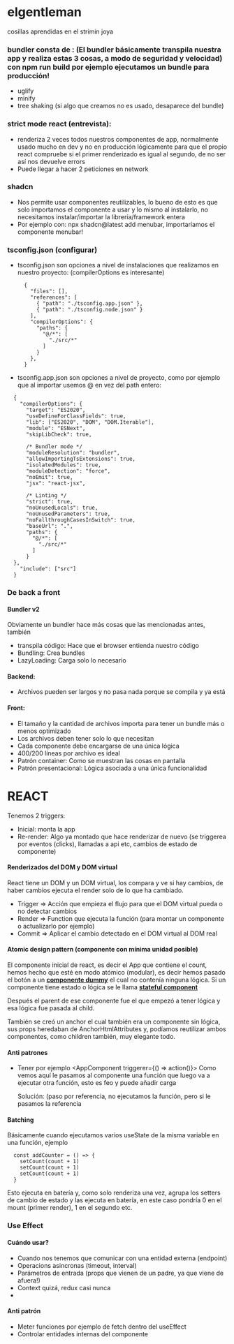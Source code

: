 # elgentleman
cosillas aprendidas en el strimin joya

### bundler consta de : (El bundler básicamente transpila nuestra app y realiza estas 3 cosas, a modo de seguridad y velocidad) con npm run build por ejemplo ejecutamos un bundle para producción!
  - uglify
  - minify
  - tree shaking (si algo que creamos no es usado, desaparece del bundle)

### strict mode react (entrevista):
  - renderiza 2 veces todos nuestros componentes de app, normalmente usado mucho en dev y no en producción lógicamente para que el propio react compruebe si el primer renderizado es igual al segundo, de no ser así nos devuelve errors
  - Puede llegar a hacer 2 peticiones en network

### shadcn
  - Nos permite usar componentes reutilizables, lo bueno de esto es que solo importamos el componente a usar y lo mismo al instalarlo, no necesitamos instalar/importar la librería/framework entera
  - Por ejemplo con: npx shadcn@latest add menubar, importaríamos el componente menubar!

### tsconfig.json (configurar)
  - tsconfig.json son opciones a nivel de instalaciones que realizamos en nuestro proyecto: (compilerOptions es interesante)
    ```
      {
        "files": [],
        "references": [
          { "path": "./tsconfig.app.json" },
          { "path": "./tsconfig.node.json" }
        ],
        "compilerOptions": {
          "paths": {
            "@/*": [
              "./src/*"
            ]
          }
        }, 
      }
    ```
  - tsconfig.app.json son opciones a nivel de proyecto, como por ejemplo que al importar usemos @ en vez del path entero:
  ```
    {
      "compilerOptions": {
        "target": "ES2020",
        "useDefineForClassFields": true,
        "lib": ["ES2020", "DOM", "DOM.Iterable"],
        "module": "ESNext",
        "skipLibCheck": true,
    
        /* Bundler mode */
        "moduleResolution": "bundler",
        "allowImportingTsExtensions": true,
        "isolatedModules": true,
        "moduleDetection": "force",
        "noEmit": true,
        "jsx": "react-jsx",
    
        /* Linting */
        "strict": true,
        "noUnusedLocals": true,
        "noUnusedParameters": true,
        "noFallthroughCasesInSwitch": true,
        "baseUrl": ".",
        "paths": {
          "@/*": [
            "./src/*"
          ]
        }
    },
      "include": ["src"]
    }
  ```

### De back a front

#### Bundler v2
Obviamente un bundler hace más cosas que las mencionadas antes, también 
  - transpila código: Hace que el browser entienda nuestro código
  - Bundling: Crea bundles
  - LazyLoading: Carga solo lo necesario


#### Backend:
  - Archivos pueden ser largos y no pasa nada porque se compila y ya está


#### Front:
  - El tamaño y la cantidad de archivos importa para tener un bundle más o menos optimizado
  - Los archivos deben tener solo lo que necesitan
  - Cada componente debe encargarse de una única lógica
  - 400/200 líneas por archivo es ideal
  - Patrón container: Como se muestran las cosas en pantalla
  - Patrón presentacional: Lógica asociada a una única funcionalidad


# REACT
Tenemos 2 triggers:
  - Inicial: monta la app
  - Re-render: Algo ya montado que hace renderizar de nuevo (se triggerea por eventos (clicks), llamadas a api etc, cambios de estado de componente)

#### Renderizados del DOM y DOM virtual
React tiene un DOM y un DOM virtual, los compara y ve si hay cambios, de haber cambios ejecuta el render solo de lo que ha cambiado.
  - Trigger => Acción que empieza el flujo para que el DOM virtual pueda o no detectar cambios
  - Render => Function que ejecuta la función (para montar un componente o actualizarlo por ejemplo)
  - Commit => Aplicar el cambio detectado en el DOM virtual al DOM real

#### Atomic design pattern (componente con mínima unidad posible)
El componente inicial de react, es decir el App que contiene el count, hemos hecho que esté en modo atómico (modular), es decir hemos pasado 
el botón a un <ins>**componente dummy**</ins> el cual no contenía ninguna lógica. Si un componente tiene estado o lógica se le llama <ins>**stateful component**</ins>

Después el parent de ese componente fue el que empezó a tener lógica y esa lógica fue pasada al child.

También se creó un anchor el cual también era un componente sin lógica, sus props heredaban de AnchorHtmlAttributes<HtmlAnchorElement> y, podíamos
reutilizar ambos componentes, como children también, muy elegante todo.

#### Anti patrones
  - Tener por ejemplo <AppComponent triggerer={() => action()}>
    Como vemos aquí le pasamos al componente una función que luego va a ejecutar otra función, esto es feo y puede añadir carga

    Solución: (paso por referencia, no ejecutamos la función, pero si le pasamos la referencia 
    <AppComponent triggerer={action}>

#### Batching

Básicamente cuando ejecutamos varios useState de la misma variable en una función, ejemplo

```
  const addCounter = () => {
    setCount(count + 1)
    setCount(count + 1)
    setCount(count + 1)
  } 
```

Esto ejecuta en batería y, como solo renderiza una vez, agrupa los setters de cambio de estado y las ejecuta en batería, en este caso pondría 0 en el mount (primer render), 1 en el segundo etc.

### Use Effect 
#### Cuándo usar?
  - Cuando nos tenemos que comunicar con una entidad externa (endpoint)
  - Operacions asincronas (timeout, interval)
  - Parámetros de entrada (props que vienen de un padre, ya que viene de afuera!)
  - Context quizá, redux casi nunca
  - 

#### Anti patrón
  - Meter funciones por ejemplo de fetch dentro del useEffect
  - Controlar entidades internas del componente 
